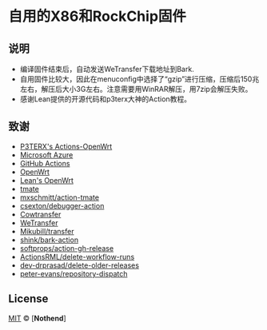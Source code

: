 # 自用的X86和RockChip固件


## 说明

- 编译固件结束后，自动发送WeTransfer下载地址到Bark.
- 自用固件比较大，因此在menuconfig中选择了“gzip”进行压缩，压缩后150兆左右，解压后大小3G左右。注意需要用WinRAR解压，用7zip会解压失败。
- 感谢Lean提供的开源代码和p3terx大神的Action教程。

## 致谢

- [P3TERX's Actions-OpenWrt](https://github.com/P3TERX/Actions-OpenWrt)
- [Microsoft Azure](https://azure.microsoft.com)
- [GitHub Actions](https://github.com/features/actions)
- [OpenWrt](https://github.com/openwrt/openwrt)
- [Lean's OpenWrt](https://github.com/coolsnowwolf/lede)
- [tmate](https://github.com/tmate-io/tmate)
- [mxschmitt/action-tmate](https://github.com/mxschmitt/action-tmate)
- [csexton/debugger-action](https://github.com/csexton/debugger-action)
- [Cowtransfer](https://cowtransfer.com)
- [WeTransfer](https://wetransfer.com/)
- [Mikubill/transfer](https://github.com/Mikubill/transfer)
- [shink/bark-action](https://github.com/shink/bark-action)
- [softprops/action-gh-release](https://github.com/softprops/action-gh-release)
- [ActionsRML/delete-workflow-runs](https://github.com/ActionsRML/delete-workflow-runs)
- [dev-drprasad/delete-older-releases](https://github.com/dev-drprasad/delete-older-releases)
- [peter-evans/repository-dispatch](https://github.com/peter-evans/repository-dispatch)

## License

[MIT](https://github.com/Nothend/OpenWRT/blob/main/LICENSE) © [**Nothend**]
